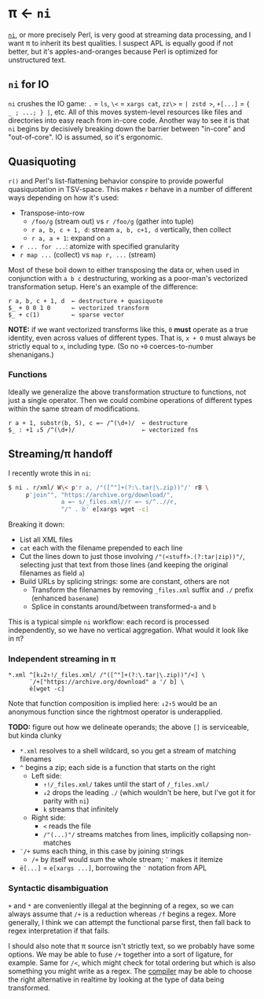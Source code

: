 # π ← `ni`
[`ni`](https://github.com/spencertipping/ni), or more precisely Perl, is very good at streaming data processing, and I want π to inherit its best qualities. I suspect APL is equally good if not better, but it's apples-and-oranges because Perl is optimized for unstructured text.


## `ni` for IO
`ni` crushes the IO game: `.` = `ls`, `\<` = `xargs cat`, `zz\>` = `| zstd >`, `+[...]` = `{ _ ; ...; } |`, etc. All of this moves system-level resources like files and directories into easy reach from in-core code. Another way to see it is that `ni` begins by decisively breaking down the barrier between "in-core" and "out-of-core". IO is assumed, so it's ergonomic.


## Quasiquoting
`r()` and Perl's list-flattening behavior conspire to provide powerful quasiquotation in TSV-space. This makes `r` behave in a number of different ways depending on how it's used:

+ Transpose-into-row
  + `/foo/g` (stream out) vs `r /foo/g` (gather into tuple)
  + `r a, b, c + 1, d`: stream `a, b, c+1, d` vertically, then collect
  + `r a, a + 1`: expand on `a`
+ `r ... for ...`: atomize with specified granularity
+ `r map ...` (collect) vs `map r, ...` (stream)

Most of these boil down to either transposing the data or, when used in conjunction with `a b c` destructuring, working as a poor-man's vectorized transformation setup. Here's an example of the difference:

```
r a, b, c + 1, d  ← destructure + quasiquote
$_ + 0 0 1 0      ← vectorized transform
$_ + c(1)         ← sparse vector
```

**NOTE:** if we want vectorized transforms like this, `0` **must** operate as a true identity, even across values of different types. That is, `x + 0` must always be strictly equal to `x`, including type. (So no `+0` coerces-to-number shenanigans.)


### Functions
Ideally we generalize the above transformation structure to functions, not just a single operator. Then we could combine operations of different types within the same stream of modifications.

```
r a + 1, substr(b, 5), c =~ /^(\d+)/  ← destructure
$_ : +1 ↓5 /^(\d+)/                   ← vectorized fns
```


## Streaming/π handoff
I recently wrote this in `ni`:

```sh
$ ni . r/xml/ W\< p'r a, /"([^"]+(?:\.tar|\.zip))"/' rB \
     p'join"", "https://archive.org/download/",
               a =~ s/_files.xml//r =~ s/^..//r,
               "/" . b' e[xargs wget -c]
```

Breaking it down:

+ List all XML files
+ `cat` each with the filename prepended to each line
+ Cut the lines down to just those involving `/"(<stuff>.(?:tar|zip))"/`, selecting just that text from those lines (and keeping the original filenames as field `a`)
+ Build URLs by splicing strings: some are constant, others are not
  + Transform the filenames by removing `_files.xml` suffix and `./` prefix (enhanced `basename`)
  + Splice in constants around/between transformed-`a` and `b`

This is a typical simple `ni` workflow: each record is processed independently, so we have no vertical aggregation. What would it look like in π?


### Independent streaming in π
```
*.xml ^[k↓2↑!/_files.xml/ /"([^"]+(?:\.tar|\.zip))"/<] \
      ¨/+["https://archive.org/download" a '/ b] \
      ë[wget -c]
```

Note that function composition is implied here: `↓2↑5` would be an anonymous function since the rightmost operator is underapplied.

**TODO:** figure out how we delineate operands; the above `[]` is serviceable, but kinda clunky

+ `*.xml` resolves to a shell wildcard, so you get a stream of matching filenames
+ `^` begins a zip; each side is a function that starts on the right
  + Left side:
    + `↑!/_files.xml/` takes until the start of `/_files.xml/`
    + `↓2` drops the leading `./` (which wouldn't be here, but I've got it for parity with `ni`)
    + `k` streams that infinitely
  + Right side:
    + `<` reads the file
    + `/"(...)"/` streams matches from lines, implicitly collapsing non-matches
+ `¨/+` sums each thing, in this case by joining strings
  + `/+` by itself would sum the whole stream; `¨` makes it itemize
+ `ë[...]` = `e[xargs ...]`, borrowing the `¨` notation from APL


### Syntactic disambiguation
`+` and `*` are conveniently illegal at the beginning of a regex, so we can always assume that `/+` is a reduction whereas `/f` begins a regex. More generally, I think we can attempt the functional parse first, then fall back to regex interpretation if that fails.

I should also note that π source isn't strictly text, so we probably have some options. We may be able to fuse `/+` together into a sort of ligature, for example. Same for `/<`, which might check for total ordering but which is also something you might write as a regex. The [compiler](pi-compiler.md) may be able to choose the right alternative in realtime by looking at the type of data being transformed.
